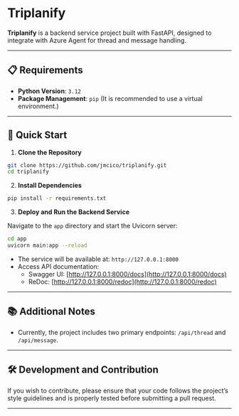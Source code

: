 # Triplanify

**Triplanify** is a backend service project built with FastAPI, designed to integrate with Azure Agent for thread and message handling.

---

## 📋 Requirements

- **Python Version**: `3.12`
- **Package Management**: `pip` (It is recommended to use a virtual environment.)

---

## 🚀 Quick Start

1. **Clone the Repository**

```bash
git clone https://github.com/jmcico/triplanify.git
cd triplanify
```

2. **Install Dependencies**

```bash
pip install -r requirements.txt
```

3. **Deploy and Run the Backend Service**

Navigate to the `app` directory and start the Uvicorn server:

```bash
cd app
uvicorn main:app --reload
```

- The service will be available at: `http://127.0.0.1:8000`
- Access API documentation:
  - Swagger UI: [http://127.0.0.1:8000/docs](http://127.0.0.1:8000/docs)
  - ReDoc: [http://127.0.0.1:8000/redoc](http://127.0.0.1:8000/redoc)

---

## 📚 Additional Notes

- Currently, the project includes two primary endpoints: `/api/thread` and `/api/message`.

---

## 🛠️ Development and Contribution

If you wish to contribute, please ensure that your code follows the project’s style guidelines and is properly tested before submitting a pull request.

---
